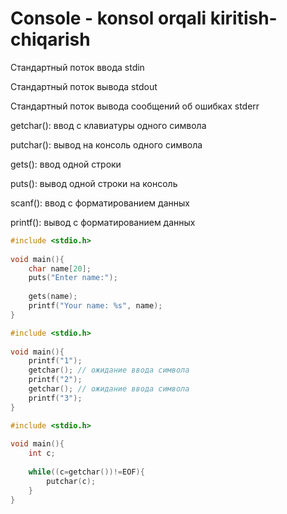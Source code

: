# Console - konsol orqali kiritish-chiqarish

Стандартный поток ввода stdin

Стандартный поток вывода stdout

Стандартный поток вывода сообщений об ошибках stderr

getchar(): ввод с клавиатуры одного символа

putchar(): вывод на консоль одного символа

gets(): ввод одной строки

puts(): вывод одной строки на консоль

scanf(): ввод с форматированием данных

printf(): вывод с форматированием данных

```c
#include <stdio.h>
 
void main(){
    char name[20];
    puts("Enter name:");
     
    gets(name);
    printf("Your name: %s", name);
}
```

```c
#include <stdio.h>
 
void main(){
    printf("1");
    getchar(); // ожидание ввода символа
    printf("2");
    getchar(); // ожидание ввода символа
    printf("3");
}
```

```c
#include <stdio.h>
 
void main(){
    int c;
     
    while((c=getchar())!=EOF){
        putchar(c);
    }
}
```





























